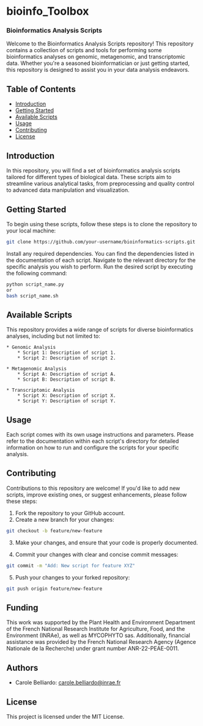 # bioinfo_Toolbox
### Bioinformatics Analysis Scripts

Welcome to the Bioinformatics Analysis Scripts repository! This repository contains a collection of scripts and tools for performing some bioinformatics analyses on genomic, metagenomic, and transcriptomic data. Whether you're a seasoned bioinformatician or just getting started, this repository is designed to assist you in your data analysis endeavors.

## Table of Contents

- [Introduction](#introduction)
- [Getting Started](#getting-started)
- [Available Scripts](#available-scripts)
- [Usage](#usage)
- [Contributing](#contributing)
- [License](#license)

## Introduction
In this repository, you will find a set of bioinformatics analysis scripts tailored for different types of biological data. These scripts aim to streamline various analytical tasks, from preprocessing and quality control to advanced data manipulation and visualization.

## Getting Started

To begin using these scripts, follow these steps is to clone the repository to your local machine:

   ```bash
   git clone https://github.com/your-username/bioinformatics-scripts.git
   ```

Install any required dependencies. You can find the dependencies listed in the documentation of each script.
Navigate to the relevant directory for the specific analysis you wish to perform.
Run the desired script by executing the following command:
   ```bash
   python script_name.py
or
   bash script_name.sh
   ```

## Available Scripts
This repository provides a wide range of scripts for diverse bioinformatics analyses, including but not limited to:

    * Genomic Analysis
        * Script 1: Description of script 1.
        * Script 2: Description of script 2.

    * Metagenomic Analysis
        * Script A: Description of script A.
        * Script B: Description of script B.

    * Transcriptomic Analysis
        * Script X: Description of script X.
        * Script Y: Description of script Y.
  
## Usage
Each script comes with its own usage instructions and parameters. Please refer to the documentation within each script's directory for detailed information on how to run and configure the scripts for your specific analysis.

## Contributing

Contributions to this repository are welcome! If you'd like to add new scripts, improve existing ones, or suggest enhancements, please follow these steps:
  1. Fork the repository to your GitHub account.
  2. Create a new branch for your changes:

   ```bash
git checkout -b feature/new-feature
   ```
  3. Make your changes, and ensure that your code is properly documented.

  4. Commit your changes with clear and concise commit messages:


   ```bash
git commit -m "Add: New script for feature XYZ"
   ```
  5. Push your changes to your forked repository:
     
   ```bash
git push origin feature/new-feature
   ```


## Funding
This work was supported by the Plant Health and Environment Department of the French National Research Institute for Agriculture, Food, and the Environment (INRAe), as well as MYCOPHYTO sas. Additionally, financial assistance was provided by the French National Research Agency (Agence Nationale de la Recherche) under grant number ANR-22-PEAE-0011.


## Authors 
* Carole Belliardo: carole.belliardo@inrae.fr


## License 
This project is licensed under the MIT License. 
